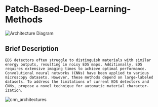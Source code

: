 # Patch-Based-Deep-Learning-Methods

![Architecture Diagram](https://github.com/user-attachments/assets/569751a3-e109-4aae-af28-ca312123d3e8)

## Brief Description
``
EDS detectors often struggle to distinguish
materials with similar energy outputs, resulting in noisy EDS
maps. Additionally, EDS requires extensive imaging times to
achieve optimal performance. Convolutional neural networks
(CNNs) have been applied to various microscopy datasets.
However, these methods depend on large-labeled datasets. To
address the limitations of current EDS detectors and CNNs,
propose a novel technique for automatic material character-
ization. 
``

![cnn_architectures](https://github.com/user-attachments/assets/0e39ef85-f607-4651-a520-2c898cc55288)

